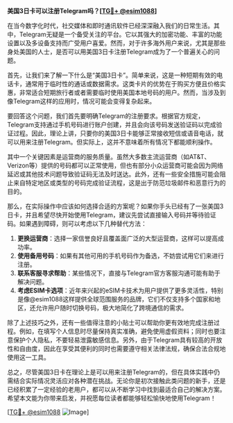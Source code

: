 **美国3日卡可以注册Telegram吗？[[TG💪+ @esim1088](https://t.me/s/esim1088)]**

在当今数字化时代，社交媒体和即时通讯软件已经深深融入我们的日常生活。其中，Telegram无疑是一个备受关注的平台。它以其强大的加密功能、丰富的功能设置以及多设备支持而广受用户喜爱。然而，对于许多海外用户来说，尤其是那些身处美国的人士，是否可以用美国3日卡注册Telegram成为了一个普遍关心的问题。

首先，让我们来了解一下什么是“美国3日卡”。简单来说，这是一种短期有效的电话卡，通常用于临时性的通话或数据需求。这类卡片的优势在于购买方便且价格实惠，非常适合短期旅行者或者需要临时使用美国本地号码的用户。然而，当涉及到像Telegram这样的应用时，情况可能会变得复杂起来。

要回答这个问题，我们首先要明确Telegram的注册要求。根据官方规定，Telegram支持通过手机号码进行账户创建，并且会向该号码发送验证码以完成验证过程。因此，理论上讲，只要你的美国3日卡能够正常接收短信或语音电话，就可以用来注册Telegram。但实际上，这并不意味着所有情况下都能顺利操作。

其中一个关键因素是运营商的服务质量。虽然大多数主流运营商（如AT&T、Verizon等）提供的号码都可以正常使用，但也有部分小众运营商可能会因为网络延迟或其他技术问题导致验证码无法及时送达。此外，还有一些安全措施可能会阻止来自特定地区或类型的号码完成验证流程，这是出于防范垃圾邮件和恶意行为的目的。

那么，在实际操作中应该如何选择合适的方案呢？如果你手头已经有了一张美国3日卡，并且希望尽快开始使用Telegram，建议先尝试直接输入号码并等待验证码。如果遇到障碍，则可以考虑以下几种替代方法：

1. **更换运营商**：选择一家信誉良好且覆盖面广泛的大型运营商，这样可以提高成功率。
2. **使用备用号码**：如果有其他可用的手机号码作为备选，不妨尝试用它们来进行注册。
3. **联系客服寻求帮助**：某些情况下，直接与Telegram官方客服沟通可能有助于解决问题。
4. **考虑ESIM卡选项**：近年来兴起的eSIM卡技术为用户提供了更多灵活性，特别是像@esim1088这样提供全球范围服务的品牌，它们不仅支持多个国家和地区，还允许用户随时切换号码，极大地简化了跨境通信的需求。

除了上述技巧之外，还有一些值得注意的小贴士可以帮助你更有效地完成注册过程。例如，在填写个人信息时尽量保持真实准确，避免使用虚假资料；同时也要注意保护个人隐私，不要轻易泄露敏感信息。另外，由于Telegram具有较高的开放性和自由度，因此在享受其便利的同时也需要遵守相关法律法规，确保合法合规地使用这一工具。

总之，尽管美国3日卡在理论上是可以用来注册Telegram的，但在具体实践中仍需结合实际情况灵活应对各种潜在挑战。无论你是初次接触此类问题的新手，还是已经积累了一定经验的老用户，都可以从不断学习中找到最适合自己的解决方案。希望本文能为你带来启发，并祝愿每位读者都能够轻松愉快地使用Telegram！

[[TG💪+ @esim1088](https://t.me/s/esim1088) ![Image](https://i.postimg.cc/4NQfJmqS/Snipaste-2025-05-13-00-14-12.png)]